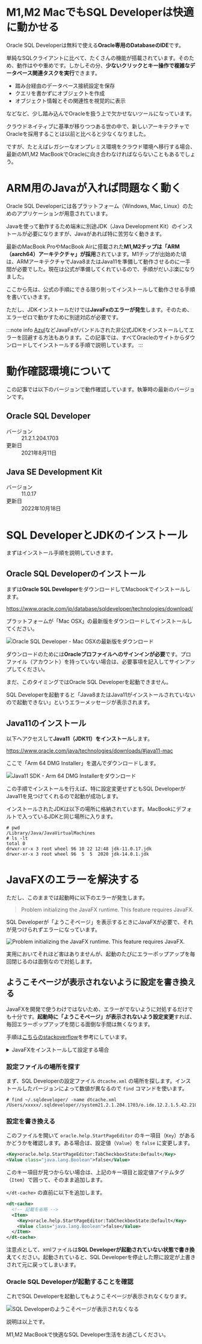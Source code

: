 <!--
title:   M1,M2(ARM)のMacBookでOracle SQL Developerをエラーゼロで動かす
tags:    JDK,M1,M2,oracle,sqldeveloper
id:      cd64cee96895b8ca7080
private: false
-->

# M1,M2 MacでもSQL Developerは快適に動かせる

Oracle SQL Developerは無料で使える**Oracle専用のDatabaseのIDE**です。

単純なSQLクライアントに比べて、たくさんの機能が搭載されています。そのため、動作はやや重めです。しかしその分、**少ないクリックとキー操作で複雑なデータベース関連タスクを実行**できます。

* 踏み台経由のデータベース接続設定を保存
* クエリを書かずにオブジェクトを作成
* オブジェクト情報とその関連性を視覚的に表示

などなど、少し踏み込んでOracleを扱う上で欠かせないツールになっています。

クラウドネイティブに基準が移りつつある世の中で、新しいアーキテクチャでOracleを採用することは以前と比べると少なくなりました。

ですが、たとえばレガシーなオンプレミス環境をクラウド環境へ移行する場合、最新のM1,M2 MacBookでOracleに向き合わなければならないこともあるでしょう。

# ARM用のJavaが入れば問題なく動く

Oracle SQL Developerには各プラットフォーム（Windows, Mac, Linux）のためのアプリケーションが用意されています。

Javaを使って動作するため端末に別途JDK（Java Development Kit）のインストールが必要になりますが、Javaがあれば特に苦労なく動きます。

最新のMacBook ProやMacBook Airに搭載された**M1,M2チップは「ARM（aarch64）アーキテクチャ」が採用**されています。M1チップが出始めた頃は、ARMアーキテクチャでJava8またはJava11を準備して動作させるのに一手間が必要でした。現在は公式が準備してくれているので、手順がだいぶ楽になりました。

ここから先は、公式の手順にできる限り則ってインストールして動作させる手順を書いていきます。

ただし、JDKインストールだけでは**JavaFxのエラーが発生**します。そのため、エラーゼロで動かすために別途対応が必要です。

:::note info
[Azul](https://www.azul.com/)などJavaFxがバンドルされた非公式JDKをインストールしてエラーを回避する方法もあります。この記事では、すべてOracleのサイトからダウンロードしてインストールする手順で説明しています。
:::

# 動作確認環境について

この記事では以下のバージョンで動作確認しています。執筆時の最新のバージョンです。

## Oracle SQL Developer

<dl>
  <dt>バージョン</dt>
  <dd>21.2.1.204.1703</dd>
  <dt>更新日</dt>
  <dd>2021年8月11日</dd>
</dl>

## Java SE Development Kit

<dl>
  <dt>バージョン</dt>
  <dd>11.0.17</dd>
  <dt>更新日</dt>
  <dd>2022年10月18日</dd>
</dl>

# SQL DeveloperとJDKのインストール

まずはインストール手順を説明していきます。

## Oracle SQL Developerのインストール

まずは**Oracle SQL Developer**をダウンロードしてMacbookでインストールします。

https://www.oracle.com/jp/database/sqldeveloper/technologies/download/

プラットフォームが「Mac OSX」の最新版をダウンロードしてインストールしてください。

![Oracle SQL Developer - Mac OSXの最新版をダウンロード](../images/oracle-sqldeveloper-download-macosx.png)

ダウンロードのためには**Oracleプロファイルへのサインインが必要**です。プロファイル（アカウント）を持っていない場合は、必要事項を記入してサインアップしてください。

まだ、このタイミングではOracle SQL Developerを起動できません。

SQL Developerを起動すると「Java8またはJava11がインストールされていないので起動できない」というエラーメッセージが表示されます。

## Java11のインストール

以下へアクセスして**Java11（JDK11）をインストール**します。

https://www.oracle.com/java/technologies/downloads/#java11-mac

ここで「Arm 64 DMG Installer」を選んでダウンロードします。

![Java11 SDK - Arm 64 DMG Installerをダウンロード](../images/oracle-java11-download-macosx.png)

この手順でインストールを行えば、特に設定変更せずともSQL DeveloperがJava11を見つけてくれるので起動が成功します。

インストールされたJDKは以下の場所に格納されています。MacBookにデフォルトで入っているJDKと同じ場所に入ります。

```console
# pwd
/Library/Java/JavaVirtualMachines
# ls -lt
total 0
drwxr-xr-x 3 root wheel 96 10 22 12:48 jdk-11.0.17.jdk
drwxr-xr-x 3 root wheel 96  5  5  2020 jdk-14.0.1.jdk
```

# JavaFXのエラーを解決する

ただし、このままでは起動時に以下のエラーが発生します。

> Problem initializing the JavaFX runtime. This feature requires JavaFX.

SQL Developerが「ようこそページ」を表示するときにJavaFXが必要で、それが見つけられずエラーになっています。

![Problem initializing the JavaFX runtime. This feature requires JavaFX.](../images/sqldeveloper-problem-initializing-the-javafx-runtime.png)

実用においてそれほど害はありませんが、起動のたびにエラーポップアップを毎回閉じるのは面倒なので対処します。

## ようこそページが表示されないように設定を書き換える

JavaFXを開発で使うわけではないため、エラーがでないように対処するだけでも十分です。**起動時に「ようこそページ」が表示されないよう設定変更**すれば、毎回エラーポップアップを閉じる面倒な手間は無くなります。

手順は[こちらのstackoverflow](https://stackoverflow.com/questions/52484814/oracle-sql-developer-problem-initializing-welcome-page)を参考にしています。

<details><summary>JavaFXをインストールして設定する場合</summary>

JavaFXはJavaでGUIアプリケーションを作成するためのフレームワークです。[OpenJavaFXサイト](https://gluonhq.com/products/javafx/#ea)から「aarch64」のJava11（JDK11）に対応したJavaFXのをインストールして、SQL Developerに読み込ませることでエラーを回避できる可能性があります。ただ、記事作成時点ではARM（aarch64）対応のJavaFX 11はダウンロードができませんでした。なお、JavaFXがARM（aarch64）に対応したのも2021年末頃で、比較的最近の出来事です。

</details>

### 設定ファイルの場所を探す

まず、SQL Developerの設定ファイル `dtcache.xml` の場所を探します。インストールしたバージョンによって数値が異なるので `find` コマンドを使います。

```console
# find ~/.sqldeveloper/ -name dtcache.xml
/Users/xxxxx/.sqldeveloper//system21.2.1.204.1703/o.ide.12.2.1.5.42.210420.1713/dtcache.xml
```

### 設定を書き換える

このファイルを開いて `oracle.help.StartPageEditor` のキー項目（`Key`）があるかどうかを確認します。ある場合は、設定値（`Value`）を `false` に変更します。

```xml
<Key>oracle.help.StartPageEditor:TabCheckboxState:Default</Key>
<Value class="java.lang.Boolean">false</Value>
```

このキー項目が見つからない場合は、上記のキー項目と設定値アイテムタグ（`Item`）で囲って、そのまま追加します。

`</dt-cache>` の直前に以下を追加します。

```xml
<dt-cache>
  <!-- 記載を省略 -->
  <Item>
    <Key>oracle.help.StartPageEditor:TabCheckboxState:Default</Key>
    <Value class="java.lang.Boolean">false</Value>
  </Item>
</dt-cache>
```

注意点として、xmlファイルは**SQL Developerが起動されていない状態で書き換え**てください。起動されていると、SQL Developerを停止した際に設定が上書きされて元に戻ってしまいます。

### Oracle SQL Developerが起動することを確認

これでSQL Developerを起動してもようこそページが表示されなくなります。

![SQL Developerのようこそページが表示されなくなる](../images/sqldeveloper-noproblem-initializing.png)

説明は以上です。

M1,M2 MacBookで快適なSQL Developer生活をお過ごしください。